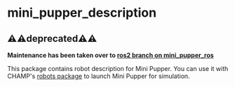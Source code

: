 # mini_pupper_description

## ⚠️⚠️deprecated⚠️⚠️

**Maintenance has been taken over to [ros2 branch on mini_pupper_ros](https://github.com/mangdangroboticsclub/mini_pupper_ros/tree/ros2)**

This package contains robot description for Mini Pupper. You can use it with CHAMP's
[robots package](https://github.com/chvmp/robots/tree/ros2) to launch Mini Pupper for simulation. 

